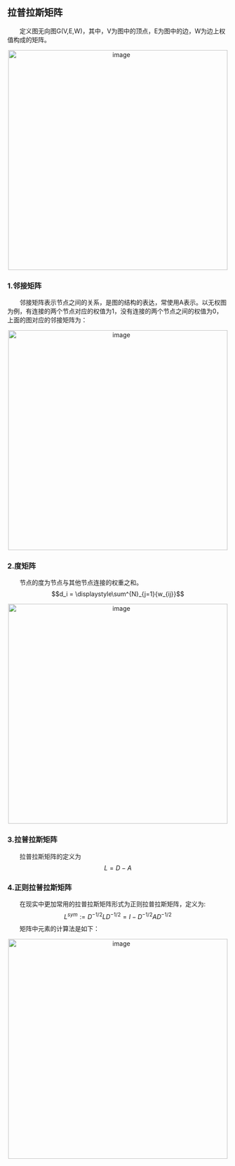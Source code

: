 ## 拉普拉斯矩阵
&emsp;&emsp;定义图无向图G(V,E,W)，其中，V为图中的顶点，E为图中的边，W为边上权值构成的矩阵。  

<div align=center><img src="https://raw.githubusercontent.com/AnchoretY/images/master/blog/image.ummt1g179o.png" alt="image" width=500 /></div>

### 1.邻接矩阵
&emsp;&emsp;邻接矩阵表示节点之间的关系，是图的结构的表达，常使用A表示。以无权图为例，有连接的两个节点对应的权值为1，没有连接的两个节点之间的权值为0，上面的图对应的邻接矩阵为：  
<div align=center><img src="https://raw.githubusercontent.com/AnchoretY/images/master/blog/image.rsnh5fs81q9.png" alt="image" width=500 /></div>


### 2.度矩阵
&emsp;&emsp;节点的度为节点与其他节点连接的权重之和。  
  $$d_i = \displaystyle\sum^{N}_{j=1}{w_{ij}}$$ 
  <div align=center><img src="https://raw.githubusercontent.com/AnchoretY/images/master/blog/image.svdtf2ncq8f.png" alt="image" width=500 /></div>



### 3.拉普拉斯矩阵
&emsp;&emsp;拉普拉斯矩阵的定义为
$$ L = D - A $$


### 4.正则拉普拉斯矩阵
&emsp;&emsp;在现实中更加常用的拉普拉斯矩阵形式为正则拉普拉斯矩阵，定义为:
$$L^{sym}:=D^{-1/2}LD^{-1/2}=I-D^{-1/2}AD^{-1/2}$$
&emsp;&emsp;矩阵中元素的计算法是如下：  
<div align=center><img src="https://raw.githubusercontent.com/AnchoretY/images/master/blog/image.bk3fww2ra6d.png" alt="image"  width=500 /></div>

